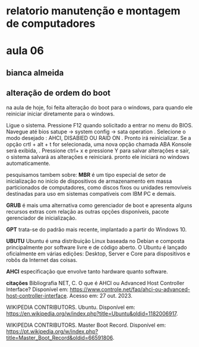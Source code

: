 # relatorio manutenção e montagem de computadores 
# aula 06
## bianca almeida 

## alteração de ordem do boot 

na aula de hoje, foi feita alteração do boot para o windows, para quando ele reiniciar iniciar diretamente para o windows.

Ligue o sistema.
Pressione F12 quando solicitado a entrar no menu do BIOS.
Navegue até bios satupe -> system config -> sata operation .
Selecione o modo desejado : AHCI, DISABIED OU RAID ON  .
Pronto irá reinicializar.
Se a opção crtl + alt + t for selecionada, uma nova opção chamada ABA Konsole será exibida, .
Pressione ctrl+ x e pressione Y para salvar alterações e sair, o sistema salvará as alterações e reiniciará.
pronto ele iniciará no windows automaticamente.  

pesquisamos tambem sobre: 
**MBR**
é um tipo especial de setor de inicialização no início de dispositivos de armazenamento em massa particionados de computadores, como discos fixos ou unidades removíveis destinadas para uso em sistemas compatíveis com IBM PC e demais.

**GRUB**
é mais uma alternativa como gerenciador de boot e apresenta alguns recursos extras com relação as outras opções disponíveis, pacote gerenciador de inicialização.

**GPT**
trata-se do padrão mais recente, implantado a partir do Windows 10.

**UBUTU**
Ubuntu é uma distribuição Linux baseada no Debian e composta principalmente por software livre e de código aberto. O Ubuntu é lançado oficialmente em várias edições: Desktop, Server e Core para dispositivos e robôs da Internet das coisas.

**AHCI**
especificação que envolve tanto hardware quanto software.


**citações**
Bibliografia
NET, C. O que é AHCI ou Advanced Host Controller Interface? Disponível em: <https://www.controle.net/faq/ahci-ou-advanced-host-controller-interface>. Acesso em: 27 out. 2023.


WIKIPEDIA CONTRIBUTORS. Ubuntu. Disponível em: <https://en.wikipedia.org/w/index.php?title=Ubuntu&oldid=1182006917>.


WIKIPEDIA CONTRIBUTORS. Master Boot Record. Disponível em: <https://pt.wikipedia.org/w/index.php?title=Master_Boot_Record&oldid=66591806>.



